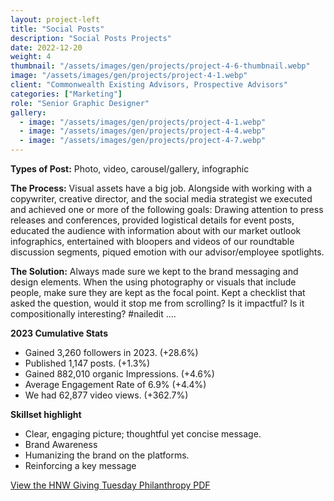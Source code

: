 ```yaml
---
layout: project-left
title: "Social Posts"
description: "Social Posts Projects"
date: 2022-12-20
weight: 4
thumbnail: "/assets/images/gen/projects/project-4-6-thumbnail.webp"
image: "/assets/images/gen/projects/project-4-1.webp"
client: "Commonwealth Existing Advisors, Prospective Advisors"
categories: ["Marketing"]
role: "Senior Graphic Designer"
gallery:
  - image: "/assets/images/gen/projects/project-4-1.webp"
  - image: "/assets/images/gen/projects/project-4-4.webp"
  - image: "/assets/images/gen/projects/project-4-7.webp"
---
```


<strong>Types of Post:</strong> Photo, video, carousel/gallery, infographic

<strong>The Process:</strong> Visual assets have a big job. Alongside with working with a copywriter, creative director, and the social media strategist we executed and achieved one or more of the following goals: Drawing attention to press releases and conferences, provided logistical details for event posts, educated the audience with information about with our market outlook infographics, entertained with bloopers and videos of our roundtable discussion segments, piqued emotion  with our advisor/employee spotlights.

<strong>The Solution:</strong> Always made sure we kept to the brand messaging and design elements. When the using photography or visuals that include people, make sure they are kept as the focal point. Kept a checklist that asked the question, would it stop me from scrolling? Is it impactful? Is it compositionally interesting? #nailedit ….

<p class="list-heading"><strong>2023 Cumulative Stats</strong></p>
<ul class="list">
<li>Gained 3,260 followers in 2023. (+28.6%)</li>
<li>Published 1,147 posts. (+1.3%)</li>
<li>Gained 882,010 organic Impressions. (+4.6%)</li>
<li>Average Engagement Rate of 6.9% (+4.4%)</li>
<li>We had 62,877 video views. (+362.7%)</li>
</ul>

<p class="list-heading"><strong>Skillset highlight</strong></p>
<ul class="list">
<li>Clear, engaging picture; thoughtful yet concise message.</li>
<li>Brand Awareness</li>
<li>Humanizing the brand on the platforms.</li>
<li>Reinforcing a key message</li>
</ul>

[View the HNW Giving Tuesday Philanthropy PDF](/portfolio/assets/pdf/HNW_Giving_Tuesday_Philanthropy.pdf)
